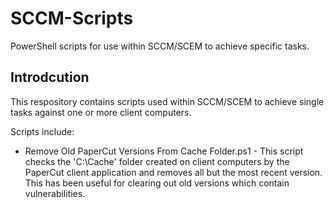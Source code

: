 # SCCM-Scripts
PowerShell scripts for use within SCCM/SCEM to achieve specific tasks.

## Introdcution
This respository contains scripts used within SCCM/SCEM to achieve single tasks against one or more client computers.

Scripts include:

* Remove Old PaperCut Versions From Cache Folder.ps1 - This script checks the 'C:\Cache' folder created on client computers by the PaperCut client application and removes all but the most recent version. This has been useful for clearing out old versions which contain vulnerabilities.

